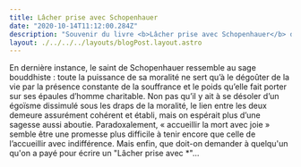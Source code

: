 ```yaml
---
title: Lâcher prise avec Schopenhauer
date: "2020-10-14T11:12:00.284Z"
description: "Souvenir du livre <b>Lâcher prise avec Schopenhauer</b> de Céline Belloq"
layout: ./../../../layouts/blogPost.layout.astro
---
```


En dernière instance, le saint de Schopenhauer ressemble au sage bouddhiste : toute la puissance de sa moralité ne sert qu’à le dégoûter de la vie par la présence constante de la souffrance et le poids qu’elle fait porter sur ses épaules d’homme charitable. Non pas qu’il y ait à se désoler d’un égoïsme dissimulé sous les draps de la moralité, le lien entre les deux demeure assurément cohérent et établi, mais on espérait plus d’une sagesse aussi aboutie. Paradoxalement, «&nbsp;accueillir la mort avec joie&nbsp;» semble être une promesse plus difficile à tenir encore que celle de l’accueillir avec indifférence. Mais enfin, que doit-on demander à quelqu'un qu'on a payé pour écrire un "Lâcher prise avec *"…